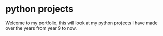 # python projects

Welcome to my portfolio, this will look at my python projects I have made over the years from year 9 to now.

